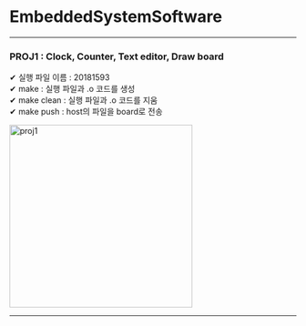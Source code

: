 # EmbeddedSystemSoftware  
---------------------------------------------
### PROJ1 : Clock, Counter, Text editor, Draw board  

&#10004; 실행 파일 이름 : 20181593    
&#10004; make : 실행 파일과 .o 코드를 생성  
&#10004; make clean : 실행 파일과 .o 코드를 지움  
&#10004; make push : host의 파일을 board로 전송  

<img width="321" alt="proj1" src="https://user-images.githubusercontent.com/78426705/125082966-c965ac80-e102-11eb-9521-36f8c00c496c.PNG">  
 
   ---------------------------------------------
